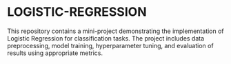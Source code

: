 # LOGISTIC-REGRESSION
This repository contains a mini-project demonstrating the implementation of Logistic Regression for classification tasks. The project includes data preprocessing, model training, hyperparameter tuning, and evaluation of results using appropriate metrics.
